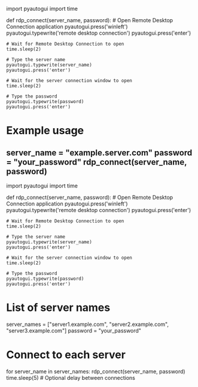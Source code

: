 import pyautogui
import time

def rdp_connect(server_name, password):
    # Open Remote Desktop Connection application
    pyautogui.press('winleft')
    pyautogui.typewrite('remote desktop connection')
    pyautogui.press('enter')
    
    # Wait for Remote Desktop Connection to open
    time.sleep(2)
    
    # Type the server name
    pyautogui.typewrite(server_name)
    pyautogui.press('enter')
    
    # Wait for the server connection window to open
    time.sleep(2)
    
    # Type the password
    pyautogui.typewrite(password)
    pyautogui.press('enter')

# Example usage
server_name = "example.server.com"
password = "your_password"
rdp_connect(server_name, password)
------------------------------------------------------------------------------------------------------------------------------------------------------------------------------------------------
import pyautogui
import time

def rdp_connect(server_name, password):
    # Open Remote Desktop Connection application
    pyautogui.press('winleft')
    pyautogui.typewrite('remote desktop connection')
    pyautogui.press('enter')
    
    # Wait for Remote Desktop Connection to open
    time.sleep(2)
    
    # Type the server name
    pyautogui.typewrite(server_name)
    pyautogui.press('enter')
    
    # Wait for the server connection window to open
    time.sleep(2)
    
    # Type the password
    pyautogui.typewrite(password)
    pyautogui.press('enter')

# List of server names
server_names = ["server1.example.com", "server2.example.com", "server3.example.com"]
password = "your_password"

# Connect to each server
for server_name in server_names:
    rdp_connect(server_name, password)
    time.sleep(5)  # Optional delay between connections
